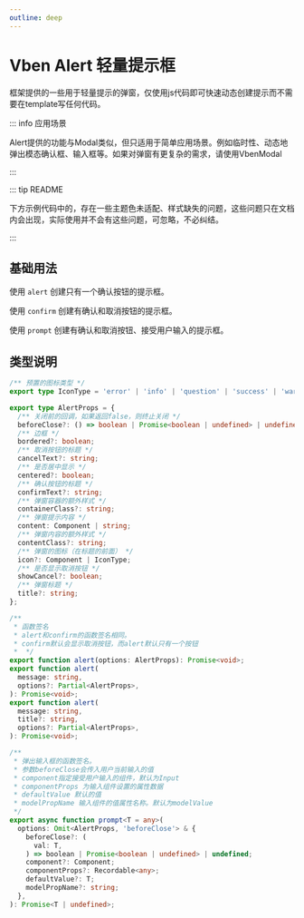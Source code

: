 ```yaml
---
outline: deep
---
```


# Vben Alert 轻量提示框

框架提供的一些用于轻量提示的弹窗，仅使用js代码即可快速动态创建提示而不需要在template写任何代码。

::: info 应用场景

Alert提供的功能与Modal类似，但只适用于简单应用场景。例如临时性、动态地弹出模态确认框、输入框等。如果对弹窗有更复杂的需求，请使用VbenModal

:::

::: tip README

下方示例代码中的，存在一些主题色未适配、样式缺失的问题，这些问题只在文档内会出现，实际使用并不会有这些问题，可忽略，不必纠结。

:::

## 基础用法

使用 `alert` 创建只有一个确认按钮的提示框。

<DemoPreview dir="demos/vben-alert/alert" />

使用 `confirm` 创建有确认和取消按钮的提示框。

<DemoPreview dir="demos/vben-alert/confirm" />

使用 `prompt` 创建有确认和取消按钮、接受用户输入的提示框。

<DemoPreview dir="demos/vben-alert/prompt" />

## 类型说明

```ts
/** 预置的图标类型 */
export type IconType = 'error' | 'info' | 'question' | 'success' | 'warning';

export type AlertProps = {
  /** 关闭前的回调，如果返回false，则终止关闭 */
  beforeClose?: () => boolean | Promise<boolean | undefined> | undefined;
  /** 边框 */
  bordered?: boolean;
  /** 取消按钮的标题 */
  cancelText?: string;
  /** 是否居中显示 */
  centered?: boolean;
  /** 确认按钮的标题 */
  confirmText?: string;
  /** 弹窗容器的额外样式 */
  containerClass?: string;
  /** 弹窗提示内容 */
  content: Component | string;
  /** 弹窗内容的额外样式 */
  contentClass?: string;
  /** 弹窗的图标（在标题的前面） */
  icon?: Component | IconType;
  /** 是否显示取消按钮 */
  showCancel?: boolean;
  /** 弹窗标题 */
  title?: string;
};

/**
 * 函数签名
 * alert和confirm的函数签名相同。
 * confirm默认会显示取消按钮，而alert默认只有一个按钮
 *  */
export function alert(options: AlertProps): Promise<void>;
export function alert(
  message: string,
  options?: Partial<AlertProps>,
): Promise<void>;
export function alert(
  message: string,
  title?: string,
  options?: Partial<AlertProps>,
): Promise<void>;

/**
 * 弹出输入框的函数签名。
 * 参数beforeClose会传入用户当前输入的值
 * component指定接受用户输入的组件，默认为Input
 * componentProps 为输入组件设置的属性数据
 * defaultValue 默认的值
 * modelPropName 输入组件的值属性名称。默认为modelValue
 */
export async function prompt<T = any>(
  options: Omit<AlertProps, 'beforeClose'> & {
    beforeClose?: (
      val: T,
    ) => boolean | Promise<boolean | undefined> | undefined;
    component?: Component;
    componentProps?: Recordable<any>;
    defaultValue?: T;
    modelPropName?: string;
  },
): Promise<T | undefined>;
```
